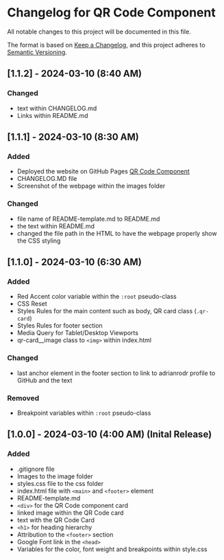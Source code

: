 # Changelog for QR Code Component
All notable changes to this project will be documented in this file.

The format is based on [Keep a Changelog](https://keepachangelog.com/en/1.0.0/),
and this project adheres to [Semantic Versioning](https://semver.org/spec/v2.0.0.html).

## [1.1.2] - 2024-03-10 (8:40 AM)

### Changed
- text within CHANGELOG.md
- Links within README.md

## [1.1.1] - 2024-03-10 (8:30 AM)

### Added
-  Deployed the website on GitHub Pages [QR Code Component](https://adriarodr.github.io/qr-code-component/)
- CHANGELOG.MD file
- Screenshot of the webpage within the images folder

### Changed
- file name of README-template.md to README.md
- the text within README.md
- changed the file path in the HTML to have the webpage properly show the CSS styling

## [1.1.0] - 2024-03-10 (6:30 AM)

### Added
- Red Accent color variable within the `:root` pseudo-class
- CSS Reset
- Styles Rules for the main content such as body, QR card class (`.qr-card`)
- Styles Rules for footer section
- Media Query for Tablet/Desktop Viewports
- qr-card__image class to `<img>` within index.html

### Changed
- last anchor element in the footer section to link to adrianrodr profile to GitHub and the text

### Removed
- Breakpoint variables within `:root` pseudo-class

## [1.0.0] - 2024-03-10 (4:00 AM) (Inital Release)

### Added
- .gitignore file
- Images to the image folder
- styles.css file to the css folder
- index.html file with `<main>` and `<footer>` element
- README-template.md
- `<div>` for the QR Code component card
- linked image within the QR Code card
- text with the QR Code Card
- `<h1>` for heading hierarchy
- Attribution to the `<footer>` section
- Google Font link in the `<head>`
- Variables for the color, font weight and breakpoints within style.css